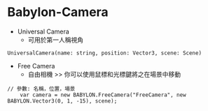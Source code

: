 # Babylon-Camera
- Universal Camera
    - 可用於第一人稱視角
```
UniversalCamera(name: string, position: Vector3, scene: Scene)
```
- Free Camera
    - 自由相機 >> 你可以使用鼠標和光標鍵將之在場景中移動
```
// 參數: 名稱，位置，場景
    var camera = new BABYLON.FreeCamera("FreeCamera", new BABYLON.Vector3(0, 1, -15), scene);

```